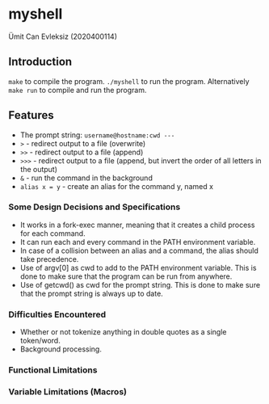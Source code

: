 # myshell

Ümit Can Evleksiz (2020400114)

## Introduction

`make` to compile the program.
`./myshell` to run the program.
Alternatively `make run` to compile and run the program.

## Features

- The prompt string: `username@hostname:cwd ---`
- `>` - redirect output to a file (overwrite)
- `>>` - redirect output to a file (append)
- `>>>` - redirect output to a file (append, but invert the order of all letters in the output)
- `&` - run the command in the background
- `alias x = y` - create an alias for the command y, named x

### Some Design Decisions and Specifications

- It works in a fork-exec manner, meaning that it creates a child process for each command.
- It can run each and every command in the PATH environment variable.
- In case of a collision between an alias and a command, the alias should take precedence.
- Use of argv[0] as cwd to add to the PATH environment variable. This is done to make sure that the program can be run from anywhere.
- Use of getcwd() as cwd for the prompt string. This is done to make sure that the prompt string is always up to date.

### Difficulties Encountered

- Whether or not tokenize anything in double quotes as a single token/word.
- Background processing.

### Functional Limitations

### Variable Limitations (Macros)
